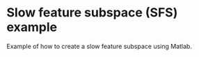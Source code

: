 # Slow feature subspace (SFS) example
Example of how to create a slow feature subspace using Matlab.
